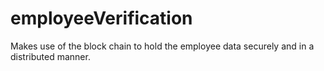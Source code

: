 # employeeVerification
Makes use of the block chain to hold the employee data securely and in a distributed manner.

